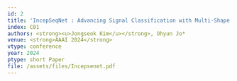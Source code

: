 ```yaml
---
id: 2
title: 'IncepSeqNet : Advancing Signal Classification with Multi-Shape Augmentation'
index: C01
authors: <strong><u>Jongseok Kim</u></strong>, Ohyun Jo*
venue: <strong>AAAI 2024</strong>
vtype: conference
year: 2024
ptype: short Paper
file: /assets/files/Incepsenet.pdf
---
```


